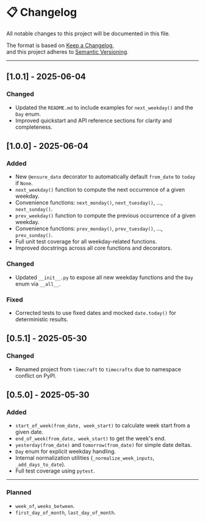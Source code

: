 # 📋 Changelog

All notable changes to this project will be documented in this file.

The format is based on [Keep a Changelog](https://keepachangelog.com/en/1.0.0/),  
and this project adheres to [Semantic Versioning](https://semver.org/).

---

## [1.0.1] - 2025-06-04

### Changed
- Updated the `README.md` to include examples for `next_weekday()` and the `Day` enum.
- Improved quickstart and API reference sections for clarity and completeness.

## [1.0.0] - 2025-06-04

### Added
- New `@ensure_date` decorator to automatically default `from_date` to `today` if `None`.
- `next_weekday()` function to compute the next occurrence of a given weekday.
- Convenience functions: `next_monday()`, `next_tuesday()`, ..., `next_sunday()`.
- `prev_weekday()` function to compute the previous occurrence of a given weekday.
- Convenience functions: `prev_monday()`, `prev_tuesday()`, ..., `prev_sunday()`.
- Full unit test coverage for all weekday-related functions.
- Improved docstrings across all core functions and decorators.

### Changed
- Updated `__init__.py` to expose all new weekday functions and the `Day` enum via `__all__`.

### Fixed
- Corrected tests to use fixed dates and mocked `date.today()` for deterministic results.

## [0.5.1] - 2025-05-30

### Changed
- Renamed project from `timecraft` to `timecraftx` due to namespace conflict on PyPI.

## [0.5.0] - 2025-05-30

### Added
- `start_of_week(from_date, week_start)` to calculate week start from a given date.
- `end_of_week(from_date, week_start)` to get the week's end.
- `yesterday(from_date)` and `tomorrow(from_date)` for simple date deltas.
- `Day` enum for explicit weekday handling.
- Internal normalization utilities (`_normalize_week_inputs`, `_add_days_to_date`).
- Full test coverage using `pytest`.

---

### Planned
- `week_of`, `weeks_between`.
- `first_day_of_month`, `last_day_of_month`.